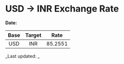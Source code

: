 # USD → INR Exchange Rate

**Date:** 

| Base | Target | Rate  |
|:----:|:------:|:-----:|
| USD  | INR    | 85.2551 |

_Last updated: _
